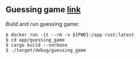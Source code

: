## Guessing game [link](https://doc.rust-lang.org/book/ch02-00-guessing-game-tutorial.html)

Build and run guessing game:
```shell
$ docker run -it --rm -v ${PWD}:/app rust:latest 
$ cd app/guessing_game
$ cargo build --verbose
$ ./target/debug/guessing_game
```